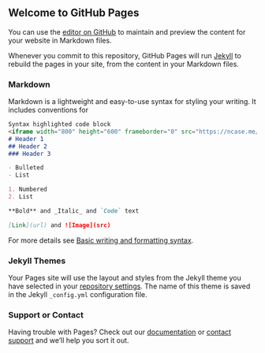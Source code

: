 ## Welcome to GitHub Pages

You can use the [editor on GitHub](https://github.com/Vishalhumber/Vishalhumber.github.io/edit/main/README.md) to maintain and preview the content for your website in Markdown files.

Whenever you commit to this repository, GitHub Pages will run [Jekyll](https://jekyllrb.com/) to rebuild the pages in your site, from the content in your Markdown files.

### Markdown

Markdown is a lightweight and easy-to-use syntax for styling your writing. It includes conventions for

```markdown
Syntax highlighted code block
<iframe width="800" height="600" frameborder="0" src="https://ncase.me/loopy/v1.1/?embed=1&data=[[[1,2755,1455,0.5,%22Co%25202%2520Emission%22,4],[2,428,1673,0.16,%22Bitcoin%2520Mining%22,5],[3,3508,1131,0.5,%22Earth%2520Temperature%22,2],[4,310,631,0,%22CryptoAsset%22,3],[5,433,354,0.5,%22World%2520Banks%2520%22,4],[6,622,210,0,%22Currency%2520Valuation%22,1],[7,1101,213,0,%22EL%2520Salvador%22,5],[8,3175,712,0,%22Climate%2520Change%22,5],[9,1295,318,0,%22Inflation%22,5],[10,2095,386,0,%22Employment%22,4],[11,3011,269,0,%22Deforestration%22,4],[12,2388,266,0,%22Ecosystem%22,4],[13,2433,543,0,%22Carbon%2520Footprint%22,0],[14,1074,1149,0,%22Bitcoin%2520Quantity%22,4],[15,1532,953,0,%22Wealth%2520Generated%2520%22,2],[16,1305,1399,0,%22Mining%2520Computers%22,2],[17,1630,1440,0,%22Support%2520Wars%2520%22,4],[18,2328,792,0,%22Reduce%2520Regulations%22,4]],[[2,1,-344,1,0],[1,3,-284,1,0],[4,2,-146,1,0],[4,5,35,-1,0],[5,6,12,-1,0],[6,7,22,-1,0],[3,8,-63,1,0],[7,4,377,1,0],[6,9,244,1,0],[9,10,144,-1,0],[9,1,74,1,0],[8,5,140,-1,0],[8,11,-78,-1,0],[12,11,78,-1,0],[1,13,-98,1,0],[2,14,37,-1,0],[14,1,74,1,0],[14,15,35,1,0],[2,16,-36,1,0],[4,17,-518,1,0],[18,17,170,1,0],[17,18,92,1,0]],[[1804,279,%22...%22],[2091,203,%22...%22],[1043,941,%22Countries%2520with%2520High%2520Inflation%2520tend%2520to%2520burn%2520more%2520fossil%2520fuels%2520%22],[1557,540,%22Decrease%2520World%2520Bank%2520Funds%2520for%2520other%2520programs%2520%22],[1340,739,%22EL%2520Savador%2520Legalises%2520Bitcoin%2520as%2520legal%2520Tender%2520of%2520the%2520country%22],[348,479,%22Based%2520on%2520Blockchain%2520based%2520technology%22]],18%5D"></iframe>
# Header 1
## Header 2
### Header 3

- Bulleted
- List

1. Numbered
2. List

**Bold** and _Italic_ and `Code` text

[Link](url) and ![Image](src)
```

For more details see [Basic writing and formatting syntax](https://docs.github.com/en/github/writing-on-github/getting-started-with-writing-and-formatting-on-github/basic-writing-and-formatting-syntax).

### Jekyll Themes

Your Pages site will use the layout and styles from the Jekyll theme you have selected in your [repository settings](https://github.com/Vishalhumber/Vishalhumber.github.io/settings/pages). The name of this theme is saved in the Jekyll `_config.yml` configuration file.

### Support or Contact

Having trouble with Pages? Check out our [documentation](https://docs.github.com/categories/github-pages-basics/) or [contact support](https://support.github.com/contact) and we’ll help you sort it out.
